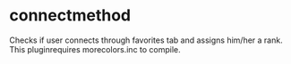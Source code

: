connectmethod
=============

Checks if user connects through favorites tab and assigns him/her a rank.
This pluginrequires morecolors.inc to compile.
